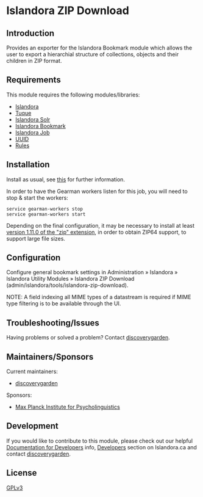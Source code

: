# Islandora ZIP Download

## Introduction

Provides an exporter for the Islandora Bookmark module which allows the user to export a hierarchial structure of collections, objects and their children in ZIP format.

## Requirements

This module requires the following modules/libraries:

* [Islandora](https://github.com/islandora/islandora)
* [Tuque](https://github.com/islandora/tuque)
* [Islandora Solr](https://github.com/islandora/islandora_solr_search)
* [Islandora Bookmark](https://github.com/islandora/islandora_bookmark)
* [Islandora Job](https://github.com/discoverygarden/islandora_job)
* [UUID](https://www.drupal.org/project/uuid)
* [Rules](https://www.drupal.org/project/rules)

## Installation

Install as usual, see [this](https://drupal.org/documentation/install/modules-themes/modules-7) for further information.

In order to have the Gearman workers listen for this job, you will need to stop & start the workers:

```
service gearman-workers stop
service gearman-workers start
```

Depending on the final configuration, it may be necessary to install at least [version 1.11.0 of the "zip" extension](https://pecl.php.net/package-changelog.php?package=zip), in order to obtain ZIP64 support, to support large file sizes.

## Configuration

Configure general bookmark settings in Administration » Islandora » Islandora Utility Modules » Islandora ZIP Download (admin/islandora/tools/islandora-zip-download).

NOTE: A field indexing all MIME types of a datastream is required if MIME type filtering is to be available through the UI.

## Troubleshooting/Issues

Having problems or solved a problem? Contact [discoverygarden](http://support.discoverygarden.ca).

## Maintainers/Sponsors

Current maintainers:

* [discoverygarden](http://www.discoverygarden.ca)

Sponsors:

* [Max Planck Institute for Psycholinguistics](http://www.mpi.nl/)

## Development

If you would like to contribute to this module, please check out our helpful
[Documentation for Developers](https://github.com/Islandora/islandora/wiki#wiki-documentation-for-developers)
info, [Developers](http://islandora.ca/developers) section on Islandora.ca and
contact [discoverygarden](http://support.discoverygarden.ca).

## License

[GPLv3](http://www.gnu.org/licenses/gpl-3.0.txt)
